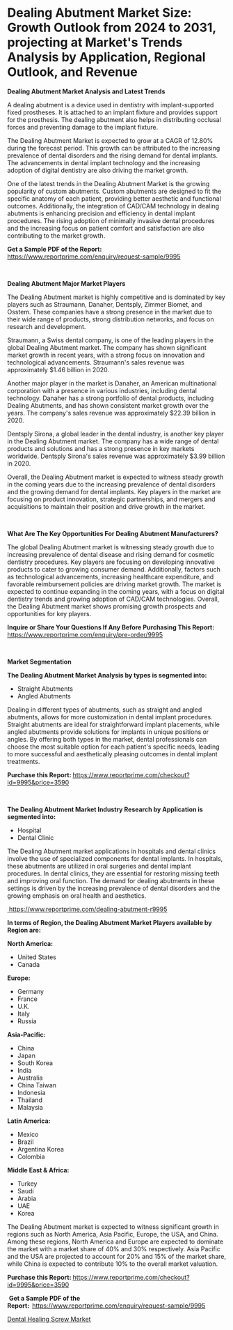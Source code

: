 <p><h1>Dealing Abutment Market Size: Growth Outlook from 2024 to 2031, projecting at Market's Trends Analysis by Application, Regional Outlook, and Revenue</h1></p><p><strong>Dealing Abutment Market Analysis and Latest Trends</strong></p>
<p><p>A dealing abutment is a device used in dentistry with implant-supported fixed prostheses. It is attached to an implant fixture and provides support for the prosthesis. The dealing abutment also helps in distributing occlusal forces and preventing damage to the implant fixture. </p><p>The Dealing Abutment Market is expected to grow at a CAGR of 12.80% during the forecast period. This growth can be attributed to the increasing prevalence of dental disorders and the rising demand for dental implants. The advancements in dental implant technology and the increasing adoption of digital dentistry are also driving the market growth. </p><p>One of the latest trends in the Dealing Abutment Market is the growing popularity of custom abutments. Custom abutments are designed to fit the specific anatomy of each patient, providing better aesthetic and functional outcomes. Additionally, the integration of CAD/CAM technology in dealing abutments is enhancing precision and efficiency in dental implant procedures. The rising adoption of minimally invasive dental procedures and the increasing focus on patient comfort and satisfaction are also contributing to the market growth.</p></p>
<p><strong>Get a Sample PDF of the Report:&nbsp;</strong> <a href="https://www.reportprime.com/enquiry/request-sample/9995">https://www.reportprime.com/enquiry/request-sample/9995</a></p>
<p>&nbsp;</p>
<p><strong>Dealing Abutment Major Market Players</strong></p>
<p><p>The Dealing Abutment market is highly competitive and is dominated by key players such as Straumann, Danaher, Dentsply, Zimmer Biomet, and Osstem. These companies have a strong presence in the market due to their wide range of products, strong distribution networks, and focus on research and development.</p><p>Straumann, a Swiss dental company, is one of the leading players in the global Dealing Abutment market. The company has shown significant market growth in recent years, with a strong focus on innovation and technological advancements. Straumann's sales revenue was approximately $1.46 billion in 2020.</p><p>Another major player in the market is Danaher, an American multinational corporation with a presence in various industries, including dental technology. Danaher has a strong portfolio of dental products, including Dealing Abutments, and has shown consistent market growth over the years. The company's sales revenue was approximately $22.39 billion in 2020.</p><p>Dentsply Sirona, a global leader in the dental industry, is another key player in the Dealing Abutment market. The company has a wide range of dental products and solutions and has a strong presence in key markets worldwide. Dentsply Sirona's sales revenue was approximately $3.99 billion in 2020.</p><p>Overall, the Dealing Abutment market is expected to witness steady growth in the coming years due to the increasing prevalence of dental disorders and the growing demand for dental implants. Key players in the market are focusing on product innovation, strategic partnerships, and mergers and acquisitions to maintain their position and drive growth in the market.</p></p>
<p>&nbsp;</p>
<p><strong>What Are The Key Opportunities For Dealing Abutment Manufacturers?</strong></p>
<p><p>The global Dealing Abutment market is witnessing steady growth due to increasing prevalence of dental disease and rising demand for cosmetic dentistry procedures. Key players are focusing on developing innovative products to cater to growing consumer demand. Additionally, factors such as technological advancements, increasing healthcare expenditure, and favorable reimbursement policies are driving market growth. The market is expected to continue expanding in the coming years, with a focus on digital dentistry trends and growing adoption of CAD/CAM technologies. Overall, the Dealing Abutment market shows promising growth prospects and opportunities for key players.</p></p>
<p><strong>Inquire or Share Your Questions If Any Before Purchasing This Report:</strong> <a href="https://www.reportprime.com/enquiry/pre-order/9995">https://www.reportprime.com/enquiry/pre-order/9995</a></p>
<p>&nbsp;</p>
<p><strong>Market Segmentation</strong></p>
<p><strong>The Dealing Abutment Market Analysis by types is segmented into:</strong></p>
<p><ul><li>Straight Abutments</li><li>Angled Abutments</li></ul></p>
<p><p>Dealing in different types of abutments, such as straight and angled abutments, allows for more customization in dental implant procedures. Straight abutments are ideal for straightforward implant placements, while angled abutments provide solutions for implants in unique positions or angles. By offering both types in the market, dental professionals can choose the most suitable option for each patient's specific needs, leading to more successful and aesthetically pleasing outcomes in dental implant treatments.</p></p>
<p><strong>Purchase this Report:&nbsp;</strong><a href="https://www.reportprime.com/checkout?id=9995&price=3590">https://www.reportprime.com/checkout?id=9995&price=3590</a></p>
<p>&nbsp;</p>
<p><strong>The Dealing Abutment Market Industry Research by Application is segmented into:</strong></p>
<p><ul><li>Hospital</li><li>Dental Clinic</li></ul></p>
<p><p>The Dealing Abutment market applications in hospitals and dental clinics involve the use of specialized components for dental implants. In hospitals, these abutments are utilized in oral surgeries and dental implant procedures. In dental clinics, they are essential for restoring missing teeth and improving oral function. The demand for dealing abutments in these settings is driven by the increasing prevalence of dental disorders and the growing emphasis on oral health and aesthetics.</p></p>
<p><a href="https://www.reportprime.com/dealing-abutment-r9995">&nbsp;https://www.reportprime.com/dealing-abutment-r9995</a></p>
<p><strong>In terms of Region, the Dealing Abutment Market Players available by Region are:</strong></p>
<p>
    <p> <strong> North America: </strong>
        <ul>
            <li>United States</li>
            <li>Canada</li>
        </ul>
        </p> 
    <p> <strong> Europe: </strong>
        <ul>
            <li>Germany</li>
            <li>France</li>
            <li>U.K.</li>
            <li>Italy</li>
            <li>Russia</li>
        </ul>
        </p> 
    <p> <strong> Asia-Pacific: </strong>
        <ul>
            <li>China</li>
            <li>Japan</li>
            <li>South Korea</li>
            <li>India</li>
            <li>Australia</li>
            <li>China Taiwan</li>
            <li>Indonesia</li>
            <li>Thailand</li>
            <li>Malaysia</li>
        </ul>
        </p> 
    <p> <strong> Latin America: </strong>
        <ul>
            <li>Mexico</li>
            <li>Brazil</li>
            <li>Argentina Korea</li>
            <li>Colombia</li>
        </ul>
        </p> 
    <p> <strong> Middle East & Africa: </strong>
        <ul>
            <li>Turkey</li>
            <li>Saudi</li>
            <li>Arabia</li>
            <li>UAE</li>
            <li>Korea</li>
        </ul>
    </p>
    </p>
<p><p>The Dealing Abutment market is expected to witness significant growth in regions such as North America, Asia Pacific, Europe, the USA, and China. Among these regions, North America and Europe are expected to dominate the market with a market share of 40% and 30% respectively. Asia Pacific and the USA are projected to account for 20% and 15% of the market share, while China is expected to contribute 10% to the overall market valuation.</p></p>
<p><strong>Purchase this Report: </strong><a href="https://www.reportprime.com/checkout?id=9995&price=3590">https://www.reportprime.com/checkout?id=9995&price=3590</a></p>
<p>&nbsp;<strong>Get a Sample PDF of the Report:&nbsp;&nbsp;</strong><a href="https://www.reportprime.com/enquiry/request-sample/9995">https://www.reportprime.com/enquiry/request-sample/9995</a></p>
<p><strong></strong></p>
<p><p><a href="https://github.com/RoccoManning/Market-Research-Report-List-4/blob/main/dental-healing-screw-market.md">Dental Healing Screw Market</a></p></p>